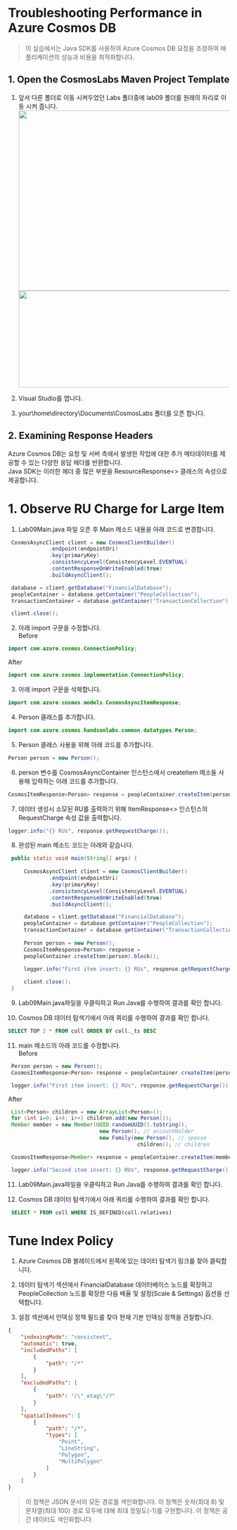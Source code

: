 # Troubleshooting Performance in Azure Cosmos DB
>이 실습에서는 Java SDK를 사용하여 Azure Cosmos DB 요청을 조정하여 애플리케이션의 성능과 비용을 최적화합니다.   

## 1. Open the CosmosLabs Maven Project Template

1. 앞서 다른 폴더로 이동 시켜두었던 Labs 폴더중에 lab09 폴더를 원래의 자리로 이동 시켜 줍니다.   
   <img src="https://user-images.githubusercontent.com/44718680/183322155-03cfbdb1-b1f3-4640-b135-15cb5b770f40.png"  width="630" height="410"/>   
   <img src="https://user-images.githubusercontent.com/44718680/183322322-a77147f2-89e3-4258-b62a-9852abde491a.png"  width="660" height="220"/>   
   
2. Visual Studio를 엽니다.

3. your\home\directory\Documents\CosmosLabs 폴더를 오픈 합니다. 

## 2. Examining Response Headers
Azure Cosmos DB는 요청 및 서버 측에서 발생한 작업에 대한 추가 메타데이터를 제공할 수 있는 다양한 응답 헤더를 반환합니다.   
Java SDK는 이러한 헤더 중 많은 부분을 ResourceResponse<> 클래스의 속성으로 제공합니다.   

# 1. Observe RU Charge for Large Item

1. Lab09Main.java 파일 오픈 후 Main 메소드 내용을 아래 코드로 변경합니다.   
```java
 CosmosAsyncClient client = new CosmosClientBuilder()
             .endpoint(endpointUri)
             .key(primaryKey)
             .consistencyLevel(ConsistencyLevel.EVENTUAL)
             .contentResponseOnWriteEnabled(true)
             .buildAsyncClient();

 database = client.getDatabase("FinancialDatabase");
 peopleContainer = database.getContainer("PeopleCollection");
 transactionContainer = database.getContainer("TransactionCollection");         

 client.close();

```   

2. 아래 import 구문을 수정합니다.   
Before   
```java
import com.azure.cosmos.ConnectionPolicy;
```   
After   
```java
import com.azure.cosmos.implementation.ConnectionPolicy;
```   

3. 아래 import 구문을 삭제합니다.   
```java
import com.azure.cosmos.models.CosmosAsyncItemResponse;
```   

4. Person 클래스를 추가합니다.   
```java
import com.azure.cosmos.handsonlabs.common.datatypes.Person;
```   

5. Person 클래스 사용을 위해 아래 코드를 추가합니다.
```java
Person person = new Person(); 
```

6. person 변수를 CosmosAsyncContainer 인스턴스에서 createItem 메소들 사용해 입력하는 아래 코드를 추가합니다.
```java
CosmosItemResponse<Person> response = peopleContainer.createItem(person).block();
```   

7. 데이터 생성시 소모된 RU를 출력하기 위해 ItemResponse<> 인스턴스의 RequestCharge 속성 값을 출력합니다.   
```java
logger.info("{} RUs", response.getRequestCharge());
```   

8. 완성된 main 메소드 코드는 아래와 같습니다.   
```java
 public static void main(String[] args) {
    
     CosmosAsyncClient client = new CosmosClientBuilder()
             .endpoint(endpointUri)
             .key(primaryKey)
             .consistencyLevel(ConsistencyLevel.EVENTUAL)
             .contentResponseOnWriteEnabled(true)
             .buildAsyncClient();

     database = client.getDatabase("FinancialDatabase");
     peopleContainer = database.getContainer("PeopleCollection");
     transactionContainer = database.getContainer("TransactionCollection");
        
     Person person = new Person();
     CosmosItemResponse<Person> response =
     peopleContainer.createItem(person).block();
        
     logger.info("First item insert: {} RUs", response.getRequestCharge());

     client.close();        
 }
```   

9. Lab09Main.java파일을 우클릭하고 Run Java를 수행하여 결과를 확인 합니다.   

10. Cosmos DB 데이터 탐색기에서 아래 쿼리를 수행하여 결과를 확인 합니다.   
```sql
SELECT TOP 2 * FROM coll ORDER BY coll._ts DESC
```   

11. main 메소드의 아래 코드를 수정합니다.   
Before     
```java
 Person person = new Person(); 
 CosmosItemResponse<Person> response = peopleContainer.createItem(person).block();

 logger.info("First item insert: {} RUs", response.getRequestCharge());
```
After   
```java
 List<Person> children = new ArrayList<Person>();
 for (int i=0; i<4; i++) children.add(new Person());
 Member member = new Member(UUID.randomUUID().toString(),
                             new Person(), // accountHolder
                             new Family(new Person(), // spouse
                                         children)); // children

 CosmosItemResponse<Member> response = peopleContainer.createItem(member).block();

 logger.info("Second item insert: {} RUs", response.getRequestCharge());                                            
```

<!--12. Member 클래스를 추가합니다.   
```java
import com.azure.cosmos.handsonlabs.common.datatypes.Member;
import com.azure.cosmos.handsonlabs.common.datatypes.Family;
```
-->


11. Lab09Main.java파일을 우클릭하고 Run Java를 수행하여 결과를 확인 합니다.   

12. Cosmos DB 데이터 탐색기에서 아래 쿼리를 수행하여 결과를 확인 합니다.   
```sql
 SELECT * FROM coll WHERE IS_DEFINED(coll.relatives)
```   

# Tune Index Policy

1. Azure Cosmos DB 블레이드에서 왼쪽에 있는 데이터 탐색기 링크를 찾아 클릭합니다.   

2. 데이터 탐색기 섹션에서 FinancialDatabase 데이터베이스 노드를 확장하고 PeopleCollection 노드를 확장한 다음 배율 및 설정(Scale & Settings) 옵션을 선택합니다.   

3. 설정 섹션에서 인덱싱 정책 필드를 찾아 현재 기본 인덱싱 정책을 관찰합니다.   
```json
{
    "indexingMode": "consistent",
    "automatic": true,
    "includedPaths": [
        {
            "path": "/*"
        }
    ],
    "excludedPaths": [
        {
            "path": "/\"_etag\"/?"
        }
    ],
    "spatialIndexes": [
        {
            "path": "/*",
            "types": [
                "Point",
                "LineString",
                "Polygon",
                "MultiPolygon"
            ]
        }
    ]
}
```   

> 이 정책은 JSON 문서의 모든 경로를 색인화합니다. 이 정책은 숫자(최대 8) 및 문자열(최대 100) 경로 모두에 대해 최대 정밀도(-1)를 구현합니다. 이 정책은 공간 데이터도 색인화합니다.


